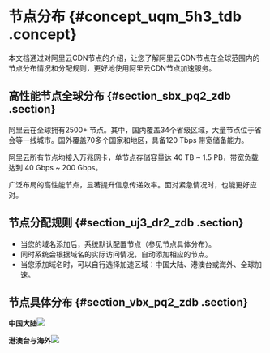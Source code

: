 # 节点分布 {#concept_uqm_5h3_tdb .concept}

本文档通过对阿里云CDN节点的介绍，让您了解阿里云CDN节点在全球范围内的节点分布情况和分配规则，更好地使用阿里云CDN节点加速服务。

## 高性能节点全球分布 {#section_sbx_pq2_zdb .section}

阿里云在全球拥有2500+ 节点。其中，国内覆盖34个省级区域，大量节点位于省会等一线城市。国外覆盖70多个国家和地区，具备120 Tbps 带宽储备能力。

阿里云所有节点均接入万兆网卡，单节点存储容量达 40 TB ~ 1.5 PB，带宽负载达到 40 Gbps ~ 200 Gbps。

广泛布局的高性能节点，显著提升信息传递效率。面对紧急情况时，也能更好应对。

## 节点分配规则 {#section_uj3_dr2_zdb .section}

-   当您的域名添加后，系统默认配置节点（参见节点具体分布）。
-   同时系统会根据域名的实际访问情况，自动添加相应的节点。
-   当您添加域名时，可以自行选择加速区域：中国大陆、港澳台或海外、全球加速。

## 节点具体分布 {#section_vbx_pq2_zdb .section}

**中国大陆**![](http://static-aliyun-doc.oss-cn-hangzhou.aliyuncs.com/assets/img/5099/155357236932399_zh-CN.png)

**港澳台与海外**![](http://static-aliyun-doc.oss-cn-hangzhou.aliyuncs.com/assets/img/5099/155357236932402_zh-CN.png)

